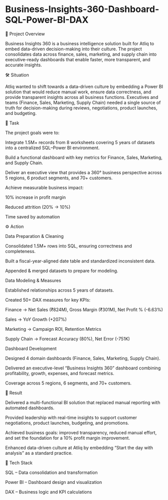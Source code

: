 # Business-Insights-360-Dashboard-SQL-Power-BI-DAX

📌 Project Overview

Business Insights 360 is a business intelligence solution built for Atliq to embed data-driven decision-making into their culture. The project consolidates data across finance, sales, marketing, and supply chain into executive-ready dashboards that enable faster, more transparent, and accurate insights.

🛠 Situation

Atliq wanted to shift towards a data-driven culture by embedding a Power BI solution that would reduce manual work, ensure data correctness, and provide transparent insights across all business functions. Executives and teams (Finance, Sales, Marketing, Supply Chain) needed a single source of truth for decision-making during reviews, negotiations, product launches, and budgeting.

🎯 Task

The project goals were to:

Integrate 1.5M+ records from 8 worksheets covering 5 years of datasets into a centralized SQL–Power BI environment.

Build a functional dashboard with key metrics for Finance, Sales, Marketing, and Supply Chain.

Deliver an executive view that provides a 360° business perspective across 5 regions, 6 product segments, and 70+ customers.

Achieve measurable business impact:

10% increase in profit margin

Reduced attrition (20% → 10%)

Time saved by automation

⚙️ Action

Data Preparation & Cleaning

Consolidated 1.5M+ rows into SQL, ensuring correctness and completeness.

Built a fiscal-year-aligned date table and standardized inconsistent data.

Appended & merged datasets to prepare for modeling.

Data Modeling & Measures

Established relationships across 5 years of datasets.

Created 50+ DAX measures for key KPIs:

Finance → Net Sales (₹824M), Gross Margin (₹301M), Net Profit % (-6.63%)

Sales → YoY Growth (+207%)

Marketing → Campaign ROI, Retention Metrics

Supply Chain → Forecast Accuracy (80%), Net Error (-751K)

Dashboard Development

Designed 4 domain dashboards (Finance, Sales, Marketing, Supply Chain).

Delivered an executive-level “Business Insights 360” dashboard combining profitability, growth, expenses, and forecast metrics.

Coverage across 5 regions, 6 segments, and 70+ customers.

🚀 Result

Delivered a multi-functional BI solution that replaced manual reporting with automated dashboards.

Provided leadership with real-time insights to support customer negotiations, product launches, budgeting, and promotions.

Achieved business goals: improved transparency, reduced manual effort, and set the foundation for a 10% profit margin improvement.

Enhanced data-driven culture at Atliq by embedding “Start the day with analysis” as a standard practice.

📂 Tech Stack

SQL – Data consolidation and transformation

Power BI – Dashboard design and visualization

DAX – Business logic and KPI calculations
